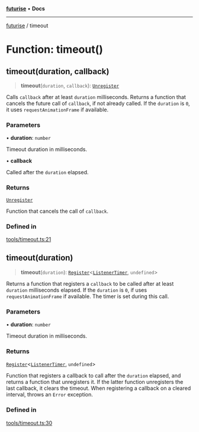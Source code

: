 [**futurise**](../README.md) • **Docs**

***

[futurise](../README.md) / timeout

# Function: timeout()

## timeout(duration, callback)

> **timeout**(`duration`, `callback`): [`Unregister`](../type-aliases/Unregister.md)

Calls `callback` after at least `duration` milliseconds. Returns a function that cancels the future call of `callback`, if not already called.
If the `duration` is `0`, it uses `requestAnimationFrame` if available.

### Parameters

• **duration**: `number`

Timeout duration in milliseconds.

• **callback**

Called after the `duration` elapsed.

### Returns

[`Unregister`](../type-aliases/Unregister.md)

Function that cancels the call of `callback`.

### Defined in

[tools/timeout.ts:21](https://github.com/nevoland/futurise/blob/601ad82256b16b57df25308fadfb39e6c754671f/lib/tools/timeout.ts#L21)

## timeout(duration)

> **timeout**(`duration`): [`Register`](../type-aliases/Register.md)\<[`ListenerTimer`](../type-aliases/ListenerTimer.md), `undefined`\>

Returns a function that registers a `callback` to be called after at least `duration` milliseconds elapsed.
If the `duration` is `0`, if uses `requestAnimationFrame` if available.
The timer is set during this call.

### Parameters

• **duration**: `number`

Timeout duration in milliseconds.

### Returns

[`Register`](../type-aliases/Register.md)\<[`ListenerTimer`](../type-aliases/ListenerTimer.md), `undefined`\>

Function that registers a callback to call after the `duration` elapsed, and returns a function that unregisters it. If the latter function unregisters the last callback, it clears the timeout. When registering a callback on a cleared interval, throws an `Error` exception.

### Defined in

[tools/timeout.ts:30](https://github.com/nevoland/futurise/blob/601ad82256b16b57df25308fadfb39e6c754671f/lib/tools/timeout.ts#L30)
